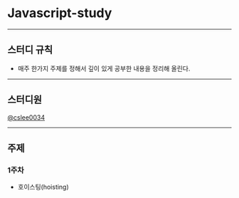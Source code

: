 # Javascript-study

---

## 스터디 규칙

- 매주 한가지 주제를 정해서 깊이 있게 공부한 내용을 정리해 올린다.

---

## 스터디원

[@cslee0034](https://github.com/ChangSuLee00)

---

## 주제

### 1주차

- 호이스팅(hoisting)
